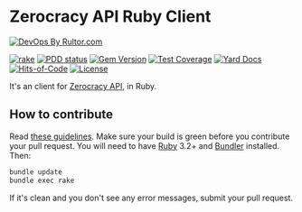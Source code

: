 # Zerocracy API Ruby Client

[![DevOps By Rultor.com](http://www.rultor.com/b/zerocracy/baza.rb)](http://www.rultor.com/p/zerocracy/baza.rb)

[![rake](https://github.com/zerocracy/baza.rb/actions/workflows/rake.yml/badge.svg)](https://github.com/zerocracy/baza.rb/actions/workflows/rake.yml)
[![PDD status](http://www.0pdd.com/svg?name=zerocracy/baza.rb)](http://www.0pdd.com/p?name=zerocracy/baza.rb)
[![Gem Version](https://badge.fury.io/rb/baza.rb.svg)](http://badge.fury.io/rb/baza.rb)
[![Test Coverage](https://img.shields.io/codecov/c/github/zerocracy/baza.rb.svg)](https://codecov.io/github/zerocracy/baza.rb?branch=master)
[![Yard Docs](http://img.shields.io/badge/yard-docs-blue.svg)](http://rubydoc.info/github/zerocracy/baza.rb/master/frames)
[![Hits-of-Code](https://hitsofcode.com/github/zerocracy/baza.rb)](https://hitsofcode.com/view/github/zerocracy/baza.rb)
[![License](https://img.shields.io/badge/license-MIT-green.svg)](https://github.com/zerocracy/baza.rb/blob/master/LICENSE.txt)

It's an client for [Zerocracy API](https://www.zerocracy.com), in Ruby.

## How to contribute

Read
[these guidelines](https://www.yegor256.com/2014/04/15/github-guidelines.html).
Make sure your build is green before you contribute
your pull request. You will need to have
[Ruby](https://www.ruby-lang.org/en/) 3.2+ and
[Bundler](https://bundler.io/) installed. Then:

```bash
bundle update
bundle exec rake
```

If it's clean and you don't see any error messages, submit your pull request.

